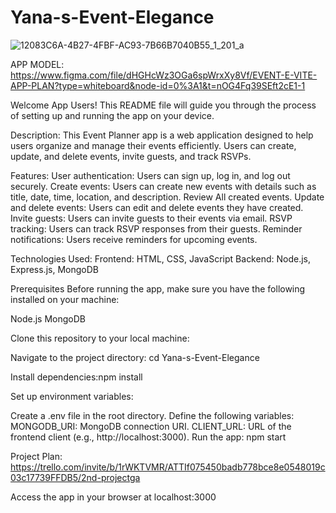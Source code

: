 # Yana-s-Event-Elegance


![12083C6A-4B27-4FBF-AC93-7B66B7040B55_1_201_a](https://github.com/yana1al/Yana-s-Event-Elegance/assets/160801353/3b774d9b-2d6b-4676-bd91-afdd4cb51b22)

APP MODEL: https://www.figma.com/file/dHGHcWz3OGa6spWrxXy8Vf/EVENT-E-VITE-APP-PLAN?type=whiteboard&node-id=0%3A1&t=nOG4Fq39SEft2cE1-1


Welcome App Users! This README file will guide you through the process of setting up and running the app on your device.

Description:
This Event Planner app is a web application designed to help users organize and manage their events efficiently. Users can create, update, and delete events, invite guests, and track RSVPs.

Features:
User authentication: Users can sign up, log in, and log out securely.
Create events: Users can create new events with details such as title, date, time, location, and description.
Review All created events.
Update and delete events: Users can edit and delete events they have created.
Invite guests: Users can invite guests to their events via email.
RSVP tracking: Users can track RSVP responses from their guests.
Reminder notifications: Users receive reminders for upcoming events.

Technologies Used:
Frontend: HTML, CSS, JavaScript 
Backend: Node.js, Express.js, MongoDB


Prerequisites
Before running the app, make sure you have the following installed on your machine:

Node.js
MongoDB

Clone this repository to your local machine: 

Navigate to the project directory: cd Yana-s-Event-Elegance

Install dependencies:npm install

Set up environment variables:

Create a .env file in the root directory.
Define the following variables:
MONGODB_URI: MongoDB connection URI.
CLIENT_URL: URL of the frontend client (e.g., http://localhost:3000).
Run the app: npm start

Project Plan: https://trello.com/invite/b/1rWKTVMR/ATTIf075450badb778bce8e0548019c03c17739FFDB5/2nd-projectga







Access the app in your browser at localhost:3000
